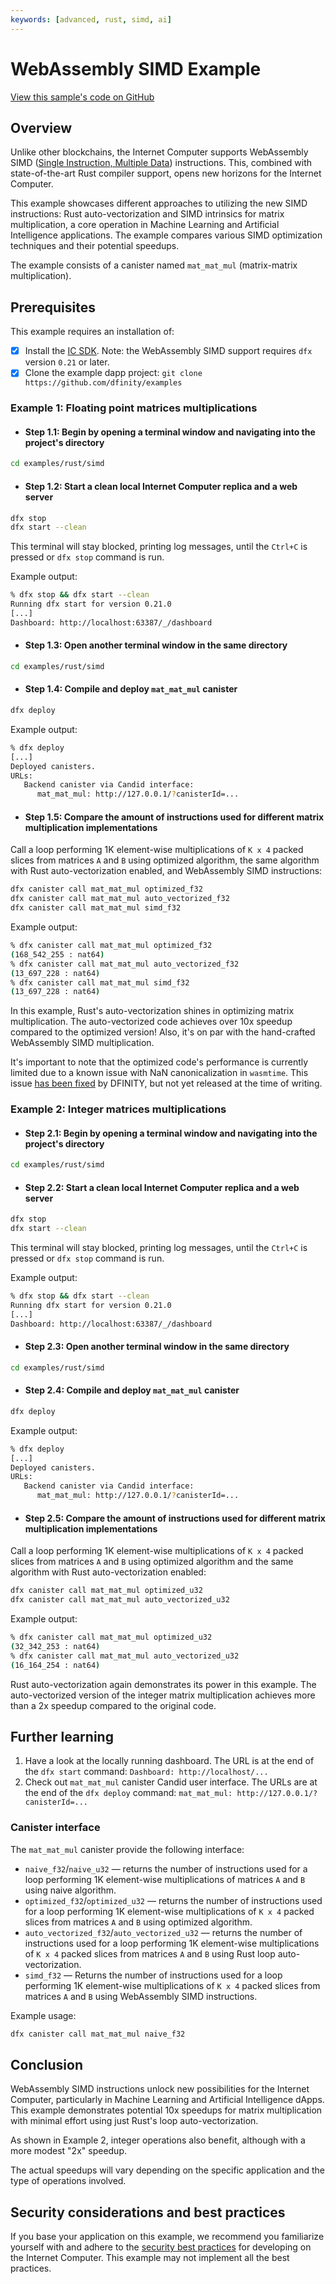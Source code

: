 ```yaml
---
keywords: [advanced, rust, simd, ai]
---
```


# WebAssembly SIMD Example

[View this sample's code on GitHub](https://github.com/dfinity/examples/tree/master/rust/simd)

## Overview

Unlike other blockchains, the Internet Computer supports WebAssembly
SIMD ([Single Instruction, Multiple Data](https://en.wikipedia.org/wiki/Single_instruction,_multiple_data))
instructions. This, combined with state-of-the-art Rust compiler support,
opens new horizons for the Internet Computer.

This example showcases different approaches to utilizing the new SIMD instructions: Rust auto-vectorization and SIMD intrinsics for matrix multiplication, a core operation in Machine Learning and Artificial Intelligence applications. The example compares various SIMD optimization techniques and their potential speedups.

The example consists of a canister named `mat_mat_mul` (matrix-matrix multiplication).

## Prerequisites

This example requires an installation of:

- [x] Install the [IC SDK](https://internetcomputer.org/docs/current/developer-docs/setup/install/index.mdx). Note: the WebAssembly SIMD support requires `dfx` version `0.21` or later.
- [x] Clone the example dapp project: `git clone https://github.com/dfinity/examples`

### Example 1: Floating point matrices multiplications

- #### Step 1.1: Begin by opening a terminal window and navigating into the project's directory

```sh
cd examples/rust/simd
```

- #### Step 1.2: Start a clean local Internet Computer replica and a web server

```sh
dfx stop
dfx start --clean
```

This terminal will stay blocked, printing log messages, until the `Ctrl+C` is pressed or `dfx stop` command is run.

Example output:

```sh
% dfx stop && dfx start --clean
Running dfx start for version 0.21.0
[...]
Dashboard: http://localhost:63387/_/dashboard
```

- #### Step 1.3: Open another terminal window in the same directory

```sh
cd examples/rust/simd
```

- #### Step 1.4: Compile and deploy `mat_mat_mul` canister

```sh
dfx deploy
```

Example output:

```sh
% dfx deploy
[...]
Deployed canisters.
URLs:
   Backend canister via Candid interface:
      mat_mat_mul: http://127.0.0.1/?canisterId=...
```

- #### Step 1.5: Compare the amount of instructions used for different matrix multiplication implementations

Call a loop performing 1K element-wise multiplications of `K x 4` packed slices
from matrices `A` and `B` using optimized algorithm, the same algorithm with
Rust auto-vectorization enabled, and WebAssembly SIMD instructions:

```sh
dfx canister call mat_mat_mul optimized_f32
dfx canister call mat_mat_mul auto_vectorized_f32
dfx canister call mat_mat_mul simd_f32
```

Example output:

```sh
% dfx canister call mat_mat_mul optimized_f32
(168_542_255 : nat64)
% dfx canister call mat_mat_mul auto_vectorized_f32
(13_697_228 : nat64)
% dfx canister call mat_mat_mul simd_f32
(13_697_228 : nat64)
```

In this example, Rust's auto-vectorization shines in optimizing matrix multiplication.
The auto-vectorized code achieves over 10x speedup compared to the optimized version!
Also, it's on par with the hand-crafted WebAssembly SIMD multiplication.

It's important to note that the optimized code's performance is currently limited
due to a known issue with NaN canonicalization in `wasmtime`.
This issue [has been fixed](https://github.com/bytecodealliance/wasmtime/commit/72a3b8b99d7c0343bacb7cd2cff3151b0144179d)
by DFINITY, but not yet released at the time of writing.

### Example 2: Integer matrices multiplications

- #### Step 2.1: Begin by opening a terminal window and navigating into the project's directory

```sh
cd examples/rust/simd
```

- #### Step 2.2: Start a clean local Internet Computer replica and a web server

```sh
dfx stop
dfx start --clean
```

This terminal will stay blocked, printing log messages, until the `Ctrl+C` is pressed or `dfx stop` command is run.

Example output:

```sh
% dfx stop && dfx start --clean
Running dfx start for version 0.21.0
[...]
Dashboard: http://localhost:63387/_/dashboard
```

- #### Step 2.3: Open another terminal window in the same directory

```sh
cd examples/rust/simd
```

- #### Step 2.4: Compile and deploy `mat_mat_mul` canister

```sh
dfx deploy
```

Example output:

```sh
% dfx deploy
[...]
Deployed canisters.
URLs:
   Backend canister via Candid interface:
      mat_mat_mul: http://127.0.0.1/?canisterId=...
```

- #### Step 2.5: Compare the amount of instructions used for different matrix multiplication implementations

Call a loop performing 1K element-wise multiplications of `K x 4` packed slices
from matrices `A` and `B` using optimized algorithm and the same algorithm
with Rust auto-vectorization enabled:

```sh
dfx canister call mat_mat_mul optimized_u32
dfx canister call mat_mat_mul auto_vectorized_u32
```

Example output:

```sh
% dfx canister call mat_mat_mul optimized_u32
(32_342_253 : nat64)
% dfx canister call mat_mat_mul auto_vectorized_u32
(16_164_254 : nat64)
```

Rust auto-vectorization again demonstrates its power in this example.
The auto-vectorized version of the integer matrix multiplication achieves
more than a 2x speedup compared to the original code.

## Further learning

1. Have a look at the locally running dashboard. The URL is at the end of the `dfx start` command: `Dashboard: http://localhost/...`
2. Check out `mat_mat_mul` canister Candid user interface. The URLs are at the end of the `dfx deploy` command: `mat_mat_mul: http://127.0.0.1/?canisterId=...`

### Canister interface

The `mat_mat_mul` canister provide the following interface:

- `naive_f32`/`naive_u32` &mdash;
  returns the number of instructions used for a loop performing
  1K element-wise multiplications of matrices `A` and `B`
  using naive algorithm.
- `optimized_f32`/`optimized_u32` &mdash;
  returns the number of instructions used for a loop performing
  1K element-wise multiplications of `K x 4` packed slices
  from matrices `A` and `B` using optimized algorithm.
- `auto_vectorized_f32`/`auto_vectorized_u32` &mdash;
  returns the number of instructions used for a loop performing
  1K element-wise multiplications of `K x 4` packed slices
  from matrices `A` and `B` using Rust loop auto-vectorization.
- `simd_f32` &mdash;
  Returns the number of instructions used for a loop performing
  1K element-wise multiplications of `K x 4` packed slices
  from matrices `A` and `B` using WebAssembly SIMD instructions.

Example usage:

```sh
dfx canister call mat_mat_mul naive_f32
```

## Conclusion

WebAssembly SIMD instructions unlock new possibilities for the Internet Computer,
particularly in Machine Learning and Artificial Intelligence dApps. This example
demonstrates potential 10x speedups for matrix multiplication with minimal effort
using just Rust's loop auto-vectorization.

As shown in Example 2, integer operations also benefit, although with a more modest
"2x" speedup.

The actual speedups will vary depending on the specific application and the type
of operations involved.

## Security considerations and best practices

If you base your application on this example, we recommend you familiarize
yourself with and adhere to the [security best practices](https://internetcomputer.org/docs/current/references/security/)
for developing on the Internet Computer. This example may not implement all the best practices.
